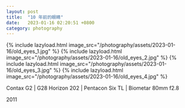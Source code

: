 ```yaml
---
layout: post
title:  "10 年前的眼睛"
date:   2023-01-16 02:20:51 +0800
category: photography
---
```

{% include lazyload.html image_src="/photography/assets/2023-01-16/old_eyes_1.jpg" %}
{% include lazyload.html image_src="/photography/assets/2023-01-16/old_eyes_2.jpg" %}
{% include lazyload.html image_src="/photography/assets/2023-01-16/old_eyes_3.jpg" %}
{% include lazyload.html image_src="/photography/assets/2023-01-16/old_eyes_4.jpg" %}

Contax G2 | G28
Horizon 202 |
Pentacon Six TL | Biometar 80mm f2.8

2011

